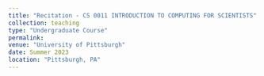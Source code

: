 ```yaml
---
title: "Recitation - CS 0011 INTRODUCTION TO COMPUTING FOR SCIENTISTS"
collection: teaching
type: "Undergraduate Course"
permalink: 
venue: "University of Pittsburgh"
date: Summer 2023
location: "Pittsburgh, PA"
---
```

